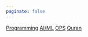 ```yaml
---
paginate: false
---
```


<div class="dashboard-tiles">
  <a class="tile-link" href="programming/index.html">Programming</a>
  <a class="tile-link" href="aiml/index.html">AI/ML</a>
  <a class="tile-link" href="ops/index.html">OPS</a>
  <a class="tile-link" href="quran/index.html">Quran</a>
</div>

